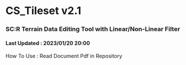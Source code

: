 # CS_Tileset v2.1
### SC:R Terrain Data Editing Tool with Linear/Non-Linear Filter 
#### Last Updated : 2023/01/20 20:00
How To Use : Read Document Pdf in Repository
